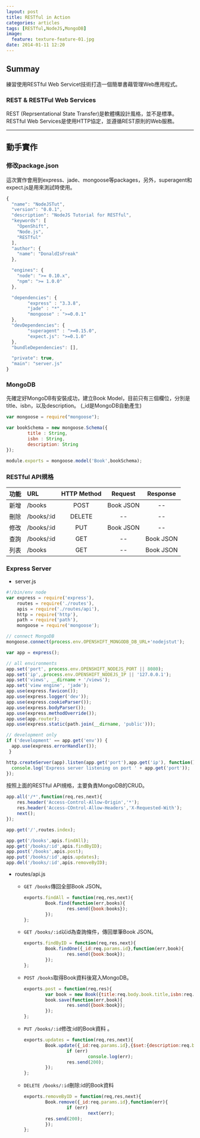 ```yaml
---
layout: post
title: RESTful in Action
categories: articles
tags: [RESTful,NodeJS,MongoDB]
image:
  feature: texture-feature-01.jpg
date: 2014-01-11 12:20
---
```

## Summay

練習使用RESTful Web Servicet技術打造一個簡單書藉管理Web應用程式。
### REST & RESTFul Web Services
REST (Reprsentational State Transfer)是軟體構設計風格，並不是標準。RESTful Web Services是使用HTTP協定，並遵循REST原則的Web服務。

---

## 動手實作

### 修改package.json

這次實作會用到express、jade、mongoose等packages，另外，superagent和expect.js是用來測試時使用。

```js
{
  "name": "NodeJSTut",
  "version": "0.0.1",
  "description": "NodeJS Tutorial for RESTful",
  "keywords": [
    "OpenShift",
    "Node.js",
    "RESTful"
  ],
  "author": {
    "name": "DonaldIsFreak"
  },

  "engines": {
    "node": ">= 0.10.x",
    "npm": ">= 1.0.0"
  },

  "dependencies": {
        "express" : "3.3.8",
        "jade" : "*",
        "mongoose" : ">=0.0.1"
  },
  "devDependencies": {
        "superagent" : ">=0.15.0",
        "expect.js": ">=0.1.0"
  },
  "bundleDependencies": [],

  "private": true,
  "main": "server.js"
}
```

### MongoDB
先確定好MongoDB有安裝成功，建立Book Model，目前只有三個欄位，分別是title、isbn，以及description。 (_id是MongoDB自動產生)

```js
var mongoose = require("mongoose");

var bookSchema = new mongoose.Schema({
        title : String,
        isbn : String,
        description: String
});

module.exports = mongoose.model('Book',bookSchema);
```

### RESTful API規格

功能|     URL   |HTTP Method |Request   | Response
:---|:----------|:----------:|:--------:|:---------:
新增| /books    | POST       | Book JSON| --
刪除| /books/:id| DELETE     | --       | --
修改| /books/:id| PUT        | Book JSON| -- 
查詢| /books/:id| GET        | --       | Book JSON
列表| /books    | GET        | --       | Book JSON

### Express Server

+ server.js

```js
#!/bin/env node
var express = require('express'),
    routes = require('./routes'),
    apis = require('./routes/api'),
    http = require('http'),
    path = require('path'),
    mongoose = require('mongoose');

// connect MongoDB
mongoose.connect(process.env.OPENSHIFT_MONGODB_DB_URL+'nodejstut');

var app = express();

// all environments
app.set('port', process.env.OPENSHIFT_NODEJS_PORT || 8080);
app.set('ip',,process.env.OPENSHIFT_NODEJS_IP || '127.0.0.1');
app.set('views', __dirname + '/views');
app.set('view engine', 'jade');
app.use(express.favicon());
app.use(express.logger('dev'));
app.use(express.cookieParser());
app.use(express.bodyParser());
app.use(express.methodOverride());
app.use(app.router);
app.use(express.static(path.join(__dirname, 'public')));

// development only
if ('development' == app.get('env')) {
  app.use(express.errorHandler());
 }

http.createServer(app).listen(app.get('port'),app.get('ip'), function(){
  console.log('Express server listening on port ' + app.get('port'));
});
```

按照上面的RESTful API規格，主要負責MongoDB的CRUD。

```js
app.all('/*',function(req,res,next){
    res.header('Access-Control-Allow-Origin','*');
    res.header('Access-COntrol-Allow-Headers','X-Requested-With');
    next();
});

app.get('/',routes.index);

app.get('/books',apis.findAll);
app.get('/books/:id',apis.findByID);
app.post('/books',apis.post);
app.put('/books/:id',apis.updates);
app.del('/books/:id',apis.removeByID);
```
+ routes/api.js

  - ```GET /books```傳回全部Book JSON。

	```js
	exports.findAll = function(req,res,next){
	        Book.find(function(err,books){
	                res.send({book:books});
	        });
	};
	```
	
  - ```GET /books/:id```以id為查詢條件，傳回單筆Book JSON。
    
	```js
	exports.findByID = function(req,res,next){
	        Book.findOne({_id:req.params.id},function(err,book){
	                res.send({book:book});
	        });
	};
	```

  - ```POST /books```取得Book資料後寫入MongoDB。
    
	```js    
	exports.post = function(req,res){
	        var book = new Book({title:req.body.book.title,isbn:req.body.book.isbn,description:req.body.book.description});
	        book.save(function(err,book){
	                res.send({book:book});
	        });
	};
	```

  - ```PUT /books/:id```修改:id的Book資料 。
    
	```js
	exports.updates = function(req,res,next){
	        Book.update({_id:req.params.id},{$set:{description:req.body.book.description}},function(err,numberAffected,raw){
	                if (err)
	                        console.log(err);
	                res.send(200);
	        });
	};
	```

  - ```DELETE /books/:id```刪除:id的Book資料

	```js
	exports.removeByID = function(req,res,next){
	        Book.remove({_id:req.params.id},function(err){
	                if (err)
	                        next(err);
	        res.send(200);
	        });
	};
	```